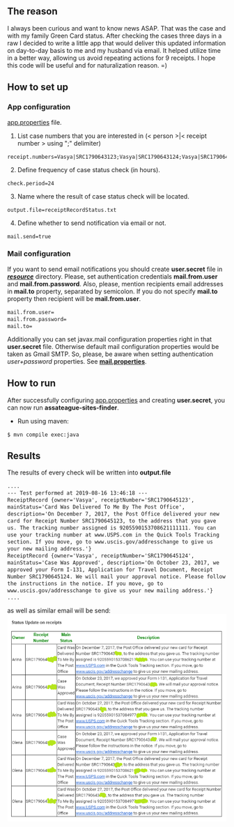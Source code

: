 ## The reason
I always been curious and want to know news ASAP. That was the case and with my family Green Card status. 
After checking the cases three days in a raw I decided to write a little app that would deliver this updated information 
on day-to-day basis to me and my husband via email. It helped utilize time in a better way, allowing us avoid repeating actions for 9 receipts.
I hope this code will be useful and for naturalization reason. =)

## How to set up

### App configuration
[app.properties](https://github.com/sheva/check-case-status/blob/master/src/main/resources/app.properties) file.
1. List case numbers that you are interested in (< person >|< receipt number > using ";" delimiter)
```
receipt.numbers=Vasya|SRC1790643123;Vasya|SRC1790643124;Vasya|SRC1790643125;Goga|SRC1790643126
```
2. Define frequency of case status check (in hours).
```
check.period=24
```
3. Name where the result of case status check will be located.
```
output.file=receiptRecordStatus.txt
```
4. Define whether to send notification via email or not.
```
mail.send=true
```
### Mail configuration

If you want to send email notifications you should create **user.secret** file in [_**resource**_](https://github.com/sheva/check-case-status/blob/master/src/main/resources) directory. Please, set authentication credentials **mail.from.user** and **mail.from.password**. Also, please, mention recipients email addresses in **mail.to** property, separated by semicolon. If you do not specify **mail.to** property then recipient will be **mail.from.user**.
```
mail.from.user=
mail.from.password=
mail.to=
```
Additionally you can set javax.mail configuration properties right in that **user.secret** file. Otherwise default mail configuration properties would be taken as Gmail SMTP. So, please, be aware when setting authentication _user+password_ properties. See [**mail.properties**](https://github.com/sheva/check-case-status/blob/master/src/main/resources/mail.properties).

## How to run

After successfully configuring [app.properties](https://github.com/sheva/check-case-status/blob/master/src/main/app.properties) and creating **user.secret**, you can now run **assateague-sites-finder**. 

* Run using maven:
```
$ mvn compile exec:java
```
## Results 
The results of every check will be written into **output.file** 
```
....
--- Test performed at 2019-08-16 13:46:18 ---
ReceiptRecord {owner='Vasya', receiptNumber='SRC1790645123', mainStatus='Card Was Delivered To Me By The Post Office', description='On December 7, 2017, the Post Office delivered your new card for Receipt Number SRC1790645123, to the address that you gave us. The tracking number assigned is 9205590153708621111111. You can use your tracking number at www.USPS.com in the Quick Tools Tracking section. If you move, go to www.uscis.gov/addresschange to give us your new mailing address.'}
ReceiptRecord {owner='Vasya', receiptNumber='SRC1790645124', mainStatus='Case Was Approved', description='On October 23, 2017, we approved your Form I-131, Application for Travel Document, Receipt Number SRC1790645124. We will mail your approval notice. Please follow the instructions in the notice. If you move, go to www.uscis.gov/addresschange to give us your new mailing address.'}
....
```

as well as similar email will be send:
![email body](case-status.png "Check USCIS Status email")
